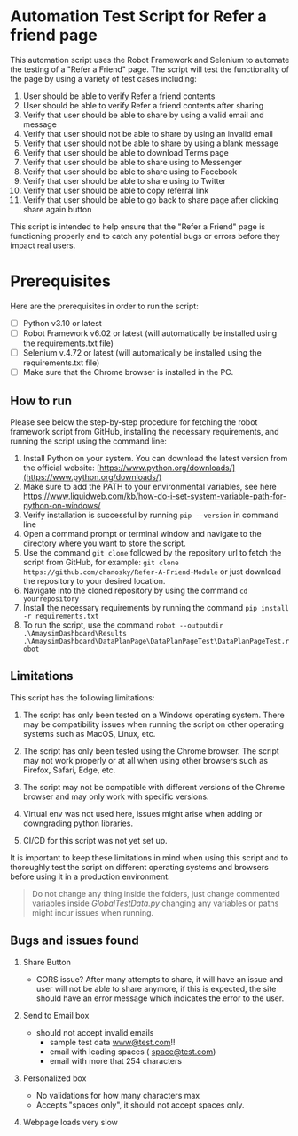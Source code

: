 # Automation Test Script for Refer a friend page

This automation script uses the Robot Framework and Selenium to automate the testing of a "Refer a Friend" page. The script will test the functionality of the page by using a variety of test cases including:

1. User should be able to verify Refer a friend contents
2. User should be able to verify Refer a friend contents after sharing
3. Verify that user should be able to share by using a valid email and message
4. Verify that user should not be able to share by using an invalid email
5. Verify that user should not be able to share by using a blank message
6. Verify that user should be able to download Terms page
7. Verify that user should be able to share using to Messenger
8. Verify that user should be able to share using to Facebook
9. Verify that user should be able to share using to Twitter
10. Verify that user should be able to copy referral link
11. Verify that user should be able to go back to share page after clicking share again button

This script is intended to help ensure that the "Refer a Friend" page is functioning properly and to catch any potential bugs or errors before they impact real users.

# Prerequisites

Here are the prerequisites in order to run the script:

 - [ ] Python v3.10 or latest
 - [ ] Robot Framework v6.02 or latest (will automatically be installed using the requirements.txt file)
 - [ ] Selenium v.4.72 or latest (will automatically be installed using the requirements.txt file)
 - [ ] Make sure that the Chrome browser is installed in the PC.

## How to run

Please see below the step-by-step procedure for fetching the robot framework script from GitHub, installing the necessary requirements, and running the script using the command line:

1. Install Python on your system. You can download the latest version from the official website: [https://www.python.org/downloads/](https://www.python.org/downloads/)
2. Make sure to add the PATH to your environmental variables, see here https://www.liquidweb.com/kb/how-do-i-set-system-variable-path-for-python-on-windows/
3. Verify installation is successful by running `pip --version` in command line
4. Open a command prompt or terminal window and navigate to the directory where you want to store the script.
5. Use the command `git clone` followed by the repository url to fetch the script from GitHub, for example: `git clone https://github.com/chanosky/Refer-A-Friend-Module` or just download the repository to your desired location.
6. Navigate into the cloned repository by using the command `cd yourrepository`
7. Install the necessary requirements by running the command `pip install -r requirements.txt`
8. To run the script, use the command `robot --outputdir .\AmaysimDashboard\Results .\AmaysimDashboard\DataPlanPage\DataPlanPageTest\DataPlanPageTest.robot`

## Limitations

This script has the following limitations:

1. The script has only been tested on a Windows operating system. There may be compatibility issues when running the script on other operating systems such as MacOS, Linux, etc.
    
2. The script has only been tested using the Chrome browser. The script may not work properly or at all when using other browsers such as Firefox, Safari, Edge, etc.
    
3. The script may not be compatible with different versions of the Chrome browser and may only work with specific versions.

4. Virtual env was not used here, issues might arise when adding or downgrading python libraries.

5. CI/CD for this script was not yet set up.
    
It is important to keep these limitations in mind when using this script and to thoroughly test the script on different operating systems and browsers before using it in a production environment.

> Do not change any thing inside the folders, just change commented variables inside *GlobalTestData.py* changing any variables or paths might incur issues when running.


## Bugs and issues found

1. Share Button
    - CORS issue? After many attempts to share, it will have an issue and user will not be able to share anymore, if this is expected, the site should have an error message which indicates the error to the user.

2. Send to Email box
    - should not accept invalid emails
        - sample test data www@test.com!!
        - email with leading spaces (   space@test.com)
        - email with more that 254 characters

3. Personalized box
    - No validations for how many characters max
    - Accepts "spaces only", it should not accept spaces only.
	
4. Webpage loads very slow